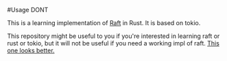 #Usage
DONT

This is a learning implementation of [Raft](https://raft.github.io/) in Rust. It is based on tokio.

This repository might be useful to you if you're interested in learning raft or rust or tokio, but it will not be useful
if you need a working impl of raft. [This one looks better.](https://github.com/pingcap/raft-rs)
